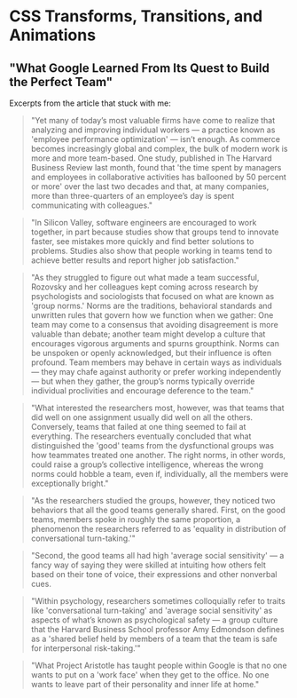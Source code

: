 # CSS Transforms, Transitions, and Animations

## "What Google Learned From Its Quest to Build the Perfect Team"

Excerpts from the article that stuck with me:

> "Yet many of today’s most valuable firms have come to realize that analyzing and improving individual workers ­— a practice known as 'employee performance optimization' — isn’t enough. As commerce becomes increasingly global and complex, the bulk of modern work is more and more team-based. One study, published in The Harvard Business Review last month, found that 'the time spent by managers and employees in collaborative activities has ballooned by 50 percent or more' over the last two decades and that, at many companies, more than three-quarters of an employee’s day is spent communicating with colleagues."

> "In Silicon Valley, software engineers are encouraged to work together, in part because studies show that groups tend to innovate faster, see mistakes more quickly and find better solutions to problems. Studies also show that people working in teams tend to achieve better results and report higher job satisfaction."

> "As they struggled to figure out what made a team successful, Rozovsky and her colleagues kept coming across research by psychologists and sociologists that focused on what are known as 'group norms.' Norms are the traditions, behavioral standards and unwritten rules that govern how we function when we gather: One team may come to a consensus that avoiding disagreement is more valuable than debate; another team might develop a culture that encourages vigorous arguments and spurns groupthink. Norms can be unspoken or openly acknowledged, but their influence is often profound. Team members may behave in certain ways as individuals — they may chafe against authority or prefer working independently — but when they gather, the group’s norms typically override individual proclivities and encourage deference to the team."

> "What interested the researchers most, however, was that teams that did well on one assignment usually did well on all the others. Conversely, teams that failed at one thing seemed to fail at everything. The researchers eventually concluded that what distinguished the 'good' teams from the dysfunctional groups was how teammates treated one another. The right norms, in other words, could raise a group’s collective intelligence, whereas the wrong norms could hobble a team, even if, individually, all the members were exceptionally bright."

> "As the researchers studied the groups, however, they noticed two behaviors that all the good teams generally shared. First, on the good teams, members spoke in roughly the same proportion, a phenomenon the researchers referred to as 'equality in distribution of conversational turn-taking.'"

> "Second, the good teams all had high 'average social sensitivity' — a fancy way of saying they were skilled at intuiting how others felt based on their tone of voice, their expressions and other nonverbal cues.

> "Within psychology, researchers sometimes colloquially refer to traits like 'conversational turn-taking' and 'average social sensitivity' as aspects of what’s known as psychological safety — a group culture that the Harvard Business School professor Amy Edmondson defines as a 'shared belief held by members of a team that the team is safe for interpersonal risk-taking.'"

> "What Project Aristotle has taught people within Google is that no one wants to put on a 'work face' when they get to the office. No one wants to leave part of their personality and inner life at home."

<br/>

##